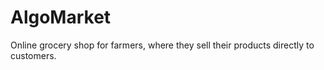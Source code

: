 # AlgoMarket
Online grocery shop for farmers, where they sell their products directly to customers.
